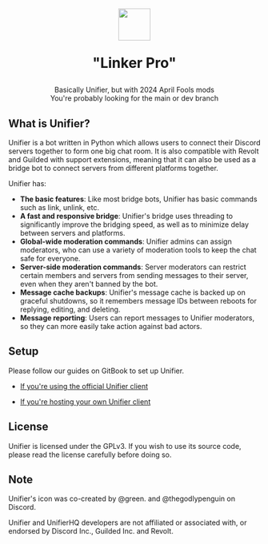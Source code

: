 <h1 align=center>
  <img width=64 src=https://github.com/greeeen-dev/unifier/assets/41323182/c131c4bd-31ad-44ed-bf25-f593fec2d6f7>
  
  "Linker Pro"</h1>


<p align=center>Basically Unifier, but with 2024 April Fools mods<br>
You're probably looking for the main or dev branch</p>

## What is Unifier?
Unifier is a bot written in Python which allows users to connect their Discord servers together to form one big chat room. 
It is also compatible with Revolt and Guilded with support extensions, meaning that it can also be used as a bridge bot to 
connect servers from different platforms together.

Unifier has:
- **The basic features**: Like most bridge bots, Unifier has basic commands such as link, unlink, etc.
- **A fast and responsive bridge**: Unifier's bridge uses threading to significantly improve the bridging speed, as well as
to minimize delay between servers and platforms.
- **Global-wide moderation commands**: Unifier admins can assign moderators, who can use a variety of moderation tools to
keep the chat safe for everyone.
- **Server-side moderation commands**: Server moderators can restrict certain members and servers from sending messages to
their server, even when they aren't banned by the bot.
- **Message cache backups**: Unifier's message cache is backed up on graceful shutdowns, so it remembers message IDs between
reboots for replying, editing, and deleting.
- **Message reporting**: Users can report messages to Unifier moderators, so they can more easily take action against bad
actors.

## Setup
Please follow our guides on GitBook to set up Unifier.

- [If you're using the official Unifier client](https://unichat-wiki.pixels.onl/setup/getting-started)

- [If you're hosting your own Unifier client](https://unichat-wiki.pixels.onl/setup-selfhosted/getting-started)

## License
Unifier is licensed under the GPLv3. If you wish to use its source code, please read the license carefully before doing so.

## Note
Unifier's icon was co-created by @green. and @thegodlypenguin on Discord.

Unifier and UnifierHQ developers are not affiliated or associated with, or endorsed by Discord Inc., Guilded Inc. and Revolt.
